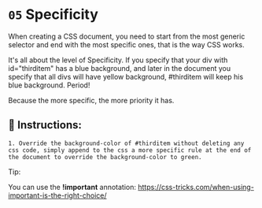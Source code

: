 # `05` Specificity

When creating a CSS document, you need to start from the most generic selector and end with the most specific ones, that is the way CSS works.

It's all about the level of Specificity.
If you specify that your div with id="thirditem" has a blue background, and later in the document you specify that all divs will have yellow background, #thirditem will keep his blue background. Period!

Because the more specific, the more priority it has.

## 📝 Instructions:

```Plain/Text
1. Override the background-color of #thirditem without deleting any css code, simply append to the css a more specific rule at the end of the document to override the background-color to green.
```

Tip:

You can use the **!important** annotation:
https://css-tricks.com/when-using-important-is-the-right-choice/


